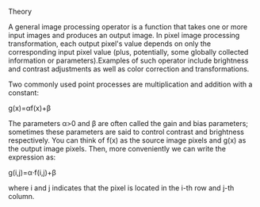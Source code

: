 Theory

A general image processing operator is a function that takes one or more input images and produces an output image.
In pixel image processing transformation, each output pixel's value depends on only the corresponding input pixel value (plus, potentially, some globally collected information or parameters).Examples of such operator include brightness and contrast adjustments as well as color correction and transformations.

Two commonly used point processes are multiplication and addition with a constant:

g(x)=αf(x)+β

The parameters α>0 and β are often called the gain and bias parameters; sometimes these parameters are said to control contrast and brightness respectively.
You can think of f(x) as the source image pixels and g(x) as the output image pixels. Then, more conveniently we can write the expression as:

g(i,j)=α⋅f(i,j)+β

where i and j indicates that the pixel is located in the i-th row and j-th column.

    
